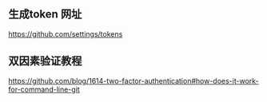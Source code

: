 ## 生成token 网址
https://github.com/settings/tokens

## 双因素验证教程
https://github.com/blog/1614-two-factor-authentication#how-does-it-work-for-command-line-git